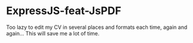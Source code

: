 # ExpressJS-feat-JsPDF
Too lazy to edit my CV in several places and formats each time, again and again... This will save me a lot of time.

